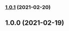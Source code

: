 ### [1.0.1](https://github.com/caiohenrique-developer/react-native-deploy/compare/v1.0.0...v1.0.1) (2021-02-20)

## 1.0.0 (2021-02-19)
